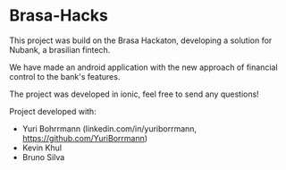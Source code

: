 # Brasa-Hacks

This project was build on the Brasa Hackaton, developing a solution for Nubank, a brasilian fintech.

We have made an android application with the new approach of financial control to the bank's features.

The project was developed in ionic, feel free to send any questions!


Project developed with: 
- Yuri Bohrrmann (linkedin.com/in/yuriborrmann, https://github.com/YuriBorrmann)
- Kevin Khul 
- Bruno Silva

